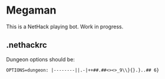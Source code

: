 Megaman
=======

This is a NetHack playing bot. Work in progress.

.nethackrc
----------

Dungeon options should be:

    OPTIONS=dungeon: |--------||.-|++##.##<><>_9\\}{}.}..## 6}

